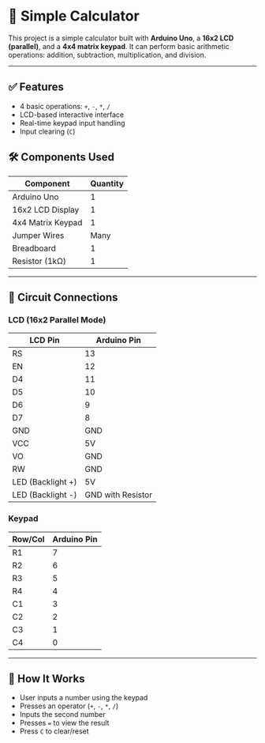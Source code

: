 # 🔢 Simple Calculator

This project is a simple calculator built with **Arduino Uno**, a **16x2 LCD (parallel)**, and a **4x4 matrix keypad**. It can perform basic arithmetic operations: addition, subtraction, multiplication, and division.

---
## ✅ Features

- 4 basic operations: `+`, `-`, `*`, `/`
- LCD-based interactive interface
- Real-time keypad input handling
- Input clearing (`C`)

## 🛠 Components Used

| Component            | Quantity |
|----------------------|----------|
| Arduino Uno          | 1        |
| 16x2 LCD Display     | 1        |
| 4x4 Matrix Keypad    | 1        |
| Jumper Wires         | Many     |
| Breadboard           | 1        |
| Resistor (1kΩ)  | 1        |

---

## 🔌 Circuit Connections

### LCD (16x2 Parallel Mode)
| LCD Pin | Arduino Pin |
|---------|-------------|
| RS      | 13          |
| EN      | 12          |
| D4      | 11           |
| D5      | 10          |
| D6      | 9          |
| D7      | 8           |
| GND     | GND         |
| VCC     | 5V          |
| VO      | GND |
| RW      | GND         |
| LED (Backlight +) | 5V  |
| LED (Backlight -) | GND with Resistor |

### Keypad
| Row/Col | Arduino Pin |
|---------|-------------|
| R1      | 7          |
| R2      | 6          |
| R3      | 5          |
| R4      | 4          |
| C1      | 3          |
| C2      | 2          |
| C3      | 1           |
| C4      | 0           |

---

## 🧠 How It Works

- User inputs a number using the keypad
- Presses an operator (`+`, `-`, `*`, `/`)
- Inputs the second number
- Presses `=` to view the result
- Press `C` to clear/reset



